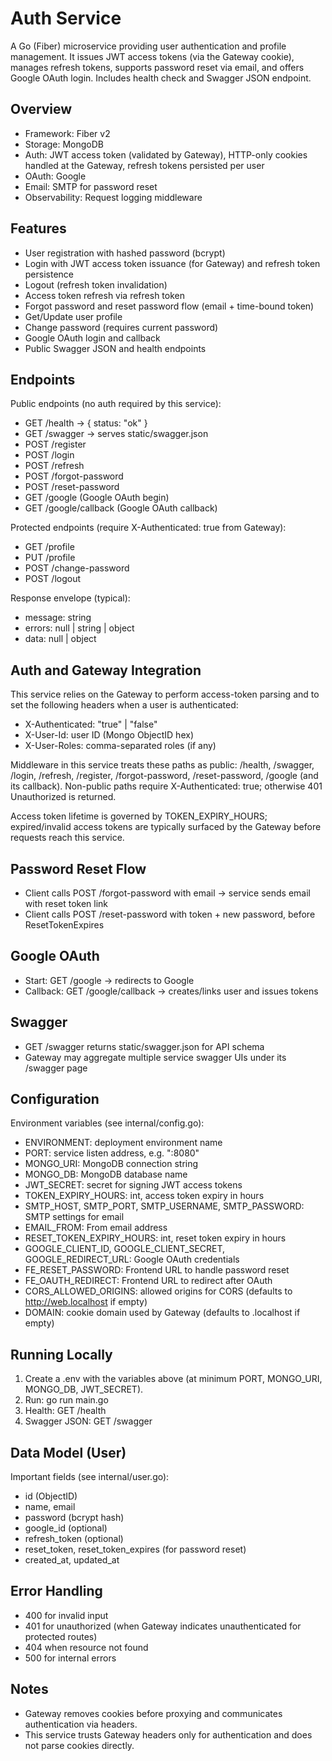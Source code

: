 # Auth Service

A Go (Fiber) microservice providing user authentication and profile management. It issues JWT access tokens (via the Gateway cookie), manages refresh tokens, supports password reset via email, and offers Google OAuth login. Includes health check and Swagger JSON endpoint.

## Overview
- Framework: Fiber v2
- Storage: MongoDB
- Auth: JWT access token (validated by Gateway), HTTP-only cookies handled at the Gateway, refresh tokens persisted per user
- OAuth: Google
- Email: SMTP for password reset
- Observability: Request logging middleware

## Features
- User registration with hashed password (bcrypt)
- Login with JWT access token issuance (for Gateway) and refresh token persistence
- Logout (refresh token invalidation)
- Access token refresh via refresh token
- Forgot password and reset password flow (email + time-bound token)
- Get/Update user profile
- Change password (requires current password)
- Google OAuth login and callback
- Public Swagger JSON and health endpoints

## Endpoints
Public endpoints (no auth required by this service):
- GET /health → { status: "ok" }
- GET /swagger → serves static/swagger.json
- POST /register
- POST /login
- POST /refresh
- POST /forgot-password
- POST /reset-password
- GET /google (Google OAuth begin)
- GET /google/callback (Google OAuth callback)

Protected endpoints (require X-Authenticated: true from Gateway):
- GET /profile
- PUT /profile
- POST /change-password
- POST /logout

Response envelope (typical):
- message: string
- errors: null | string | object
- data: null | object

## Auth and Gateway Integration
This service relies on the Gateway to perform access-token parsing and to set the following headers when a user is authenticated:
- X-Authenticated: "true" | "false"
- X-User-Id: user ID (Mongo ObjectID hex)
- X-User-Roles: comma-separated roles (if any)

Middleware in this service treats these paths as public:
/health, /swagger, /login, /refresh, /register, /forgot-password, /reset-password, /google (and its callback).
Non-public paths require X-Authenticated: true; otherwise 401 Unauthorized is returned.

Access token lifetime is governed by TOKEN_EXPIRY_HOURS; expired/invalid access tokens are typically surfaced by the Gateway before requests reach this service.

## Password Reset Flow
- Client calls POST /forgot-password with email -> service sends email with reset token link
- Client calls POST /reset-password with token + new password, before ResetTokenExpires

## Google OAuth
- Start: GET /google -> redirects to Google
- Callback: GET /google/callback -> creates/links user and issues tokens

## Swagger
- GET /swagger returns static/swagger.json for API schema
- Gateway may aggregate multiple service swagger UIs under its /swagger page

## Configuration
Environment variables (see internal/config.go):
- ENVIRONMENT: deployment environment name
- PORT: service listen address, e.g. ":8080"
- MONGO_URI: MongoDB connection string
- MONGO_DB: MongoDB database name
- JWT_SECRET: secret for signing JWT access tokens
- TOKEN_EXPIRY_HOURS: int, access token expiry in hours
- SMTP_HOST, SMTP_PORT, SMTP_USERNAME, SMTP_PASSWORD: SMTP settings for email
- EMAIL_FROM: From email address
- RESET_TOKEN_EXPIRY_HOURS: int, reset token expiry in hours
- GOOGLE_CLIENT_ID, GOOGLE_CLIENT_SECRET, GOOGLE_REDIRECT_URL: Google OAuth credentials
- FE_RESET_PASSWORD: Frontend URL to handle password reset
- FE_OAUTH_REDIRECT: Frontend URL to redirect after OAuth
- CORS_ALLOWED_ORIGINS: allowed origins for CORS (defaults to http://web.localhost if empty)
- DOMAIN: cookie domain used by Gateway (defaults to .localhost if empty)

## Running Locally
1. Create a .env with the variables above (at minimum PORT, MONGO_URI, MONGO_DB, JWT_SECRET).
2. Run: go run main.go
3. Health: GET /health
4. Swagger JSON: GET /swagger

## Data Model (User)
Important fields (see internal/user.go):
- id (ObjectID)
- name, email
- password (bcrypt hash)
- google_id (optional)
- refresh_token (optional)
- reset_token, reset_token_expires (for password reset)
- created_at, updated_at

## Error Handling
- 400 for invalid input
- 401 for unauthorized (when Gateway indicates unauthenticated for protected routes)
- 404 when resource not found
- 500 for internal errors

## Notes
- Gateway removes cookies before proxying and communicates authentication via headers.
- This service trusts Gateway headers only for authentication and does not parse cookies directly.
